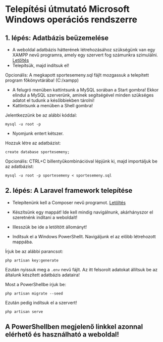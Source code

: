 # Telepítési útmutató Microsoft Windows operációs rendszerre

## 1. lépés: Adatbázis beüzemelése
- A weboldal adatbázis hátterének létrehozásához szükségünk van egy XAMPP nevű programra, amely egy szervert fog számunkra szimulálni.
[Letöltés](https://www.apachefriends.org/xampp-files/8.0.13/xampp-windows-x64-8.0.13-0-VS16-installer.exe)
- Telepítsük, majd indítsuk el!

Opcionális: A megkapott sportesemeny.sql fájlt mozgassuk a telepített program főkönyvtárába! (C:/xampp)

- A felugró menüben kattintsunk a MySQL sorában a Start gombra! Ekkor elindul a MySQL szerverünk, aminek segítségével minden szükséges adatot el tudunk a későbbiekben tárolni!
- Kattintsunk a menüben a Shell gombra!
 
Jelentkezzünk be az alábbi kóddal:
```
mysql -u root -p
```

- Nyomjunk entert kétszer.

Hozzuk létre az adatbázist:
```
create database sportesemeny;
```

Opcionális: CTRL+C billentyűkombinációval lépjünk ki, majd importáljuk be az adatbázist:
```
mysql -u root -p sportesemeny < sportesemeny.sql
```


## 2. lépés: A Laravel framework telepítése
- Telepítenünk kell a Composer nevű programot.
[Letöltés](https://getcomposer.org/Composer-Setup.exe)

- Készítsünk egy mappát! Ide kell mindig navigálnunk, akárhányszor el szeretnénk indítani a weboldalt!
- Illesszük be ide a letöltött állományt!
- Indítsuk el a Windows PowerShellt. Navigáljunk el az előbb létrehozott mappába. 

Írjuk be az alábbi parancsot:
```
php artisan key:generate
```

Ezután nyissuk meg a ```.env``` nevű fájlt. Az itt felsorolt adatokat állítsuk be az általunk készített adatbázis adataira!

Most a PowerShellbe írjuk be:
```
php artisan migrate --seed
```

Ezután pedig indítsuk el a szervert!
```
php artisan serve
```

## A PowerShellben megjelenő linkkel azonnal elérhető és használható a weboldal!

